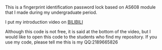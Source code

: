 This is a fingerprint identification password lock based on AS608 module that I made during my undergraduate period.

I put my introduction video on [BILIBILI](https://www.bilibili.com/video/BV1S3411M7FK/?spm_id_from=333.337.search-card.all.click&vd_source=e31423a360f54538d4f8cf2bfce0f80d)

Although this code is not free, it is said at the bottom of the video, but I would like to open this code to the students who find my repository. If you use my code, please tell me this is my QQ:2189665826


